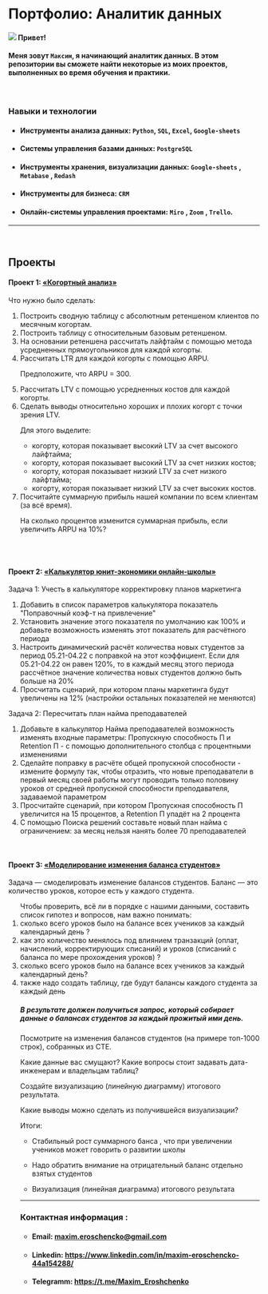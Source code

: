 # Портфолио: Аналитик данных 

####  ![](https://user-images.githubusercontent.com/18350557/176309783-0785949b-9127-417c-8b55-ab5a4333674e.gif) Привет!
#### Меня зовут ``Максим``, я начинающий аналитик данных.  В этом репозитории вы сможете найти некоторые из моих проектов, выполненных во время обучения и практики. 
<br> 

 ###  Навыки и технологии

+ ####  Инструменты анализа данных: ``Python``, ``SQL``, ``Excel``, ``Google-sheets``

+ ####  Системы управления базами данных: ``PostgreSQL``

+ ####  Инструменты хранения, визуализации данных: ``Google-sheets`` , ``Metabase`` , ``Redash``

+ ####  Инструменты для бизнеса: ``CRM`` 

+ ####  Онлайн-системы управления проектами:  ``Miro`` , ``Zoom`` , ``Trello``.


---
<br> 

## Проекты
#### <p> Проект 1:  <a href="https://disk.yandex.ru/i/0r_M8iD87rmHBw">«Когортный анализ»</a></p>
<p>Что нужно было сделать:<p>
<ol>
  <li>Построить сводную таблицу с абсолютным ретеншеном клиентов по месячным когортам.</li>
  <li>Построить таблицу с относительным базовым ретеншеном.</li>
  <li>На основании ретеншена рассчитать лайфтайм с помощью метода усредненных прямоугольников для каждой когорты.</li>
  <li>Рассчитать LTR для каждой когорты с помощью ARPU.

Предположите, что ARPU = 300.</li>
  <li>Рассчитать LTV с помощью усредненных костов для каждой когорты.</li>
  <li>Сделать выводы относительно хороших и плохих когорт с точки зрения LTV.

Для этого выделите:

 + когорту, которая показывает высокий LTV за счет высокого лайфтайма;
 - когорту, которая показывает высокий LTV за счет низких костов;
 + когорту, которая показывает низкий LTV за счет низкого лайфтайма;
 - когорту, которая показывает низкий LTV за счет высоких костов.</li>
  <li>Посчитайте суммарную прибыль нашей компании по всем клиентам (за всё время).

На сколько процентов изменится суммарная прибыль, если увеличить ARPU на 10%?</li>
 
</ol>


 
<br> 
<br> 

 #### <p> Проект 2: <a href="https://disk.yandex.ru/i/HDrVMMKXGKMP7Q">«Калькулятор юнит-экономики онлайн-школы»</a> </p>
   <p>Задача 1: Учесть в калькуляторе корректировку планов маркетинга  <p>
<ol>
  <li>Добавить в список параметров калькулятора показатель "Поправочный коэф-т на привлечение"</li>
  <li>Установить значение этого показателя по умолчанию как 100% и добавьте возможность изменять этот показатель для расчётного периода</li>
  <li> Настроить динамический расчёт количества новых студентов за период 05.21-04.22 с поправкой на этот коэффициент. Если для 05.21-04.22 он равен 120%, то в каждый месяц этого периода рассчётное значение количества новых студентов должно быть больше на 20%</li>
  <li>Просчитать сценарий, при котором планы маркетинга будут увеличены на 12% (настройки остальных показателей не меняются)</li>
</ol>
<p>Задача 2: Пересчитать план найма преподавателей<p>
<ol>
  <li>Добавьте в калькулятор Найма преподавателей возможность изменять входные параметры: Пропускную способность П и Retention П - с помощью дополнительного столбца с процентными изменениями</li>
  <li>Сделайте поправку в расчёте общей пропускной способности - измените формулу так, чтобы отразить, что новые преподаватели в первый месяц своей работы могут проводить только половину уроков от средней пропускной способности преподавателя, задаваемой параметром</li>
  <li> Просчитайте сценарий, при котором Пропускная способность П увеличится на 15 процентов, а Retention П упадёт на 2 процента</li>
  <li>С помощью Поиска решений составьте новый план найма с ограничением: за месяц нельзя нанять более 70 преподавателей</li>
</ol>



</ol>

<br>

#### <p> Проект 3:  <a href="https://disk.yandex.ru/i/bVYgNFoDT5UHhA">«Моделирование изменения баланса студентов»</a></p>
<p>Задача — смоделировать изменение балансов студентов. Баланс — это количество уроков, которое есть у каждого студента. <p>
 
<ol>  Чтобы проверить, всё ли в порядке с нашими данными, составить список гипотез и вопросов, нам важно понимать:
  
  <li> сколько всего уроков было на балансе всех учеников за каждый календарный день ?  </li>
   
  <li> как это количество менялось под влиянием транзакций (оплат, начислений, корректирующих списаний) и уроков (списаний с баланса по мере прохождения уроков) ? </li>
  
  <li> сколько всего уроков было на балансе всех учеников за каждый календарный день? </li> 

  <li>также надо создать таблицу, где будут балансы каждого студента за каждый день </li>

##### В результате должен получиться запрос, который собирает данные о балансах студентов за каждый прожитый ими день.

Посмотрите на изменения балансов студентов (на примере топ-1000 строк), собранных из CTE. 

Какие данные вас смущают? Какие вопросы стоит задавать дата-инженерам и владельцам таблиц? 

Создайте визуализацию (линейную диаграмму) итогового результата. 

Какие выводы можно сделать из получившейся визуализации?

 <p>Итоги:<p>

  + Стабильный рост суммарного банса , что при увеличении учеников может говорить о развитии школы
  
  + Надо обратить внимание на отрицательный баланс отдельно взятых студентов
  
  + Визуализация (линейная диаграмма) итогового результата 


---


 ### ****Контактная информация :****

 

+ #### Email: ****maxim.eroschencko@gmail.com****



+ #### Linkedin: ****https://www.linkedin.com/in/maxim-eroschencko-44a154288/****



+ #### Telegramm: ****https://t.me/Maxim_Eroshchenko****
